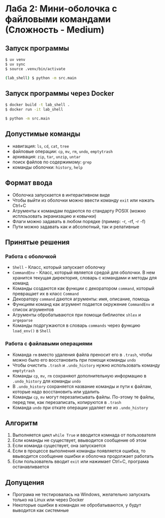# Лаба 2: Мини-оболочка с файловыми командами (Сложность - Medium)

## Запуск программы
```bash
$ uv venv
$ uv sync
$ source .venv/bin/activate

(lab_shell) $ python -m src.main
```

## Запуск программы через Docker
```bash
$ docker build -t lab_shell .
$ docker run -it lab_shell

$ python -m src.main
```

## Допустимые команды
- навигация: `ls`, `cd`, `cat`, `tree`
- файловые операции: `cp`, `mv`, `rm`, `undo`, `emptytrash`
- архивация: `zip`, `tar`, `unzip`, `untar`
- поиск файлов по содержимому: `grep`
- команды оболочки: `history`, `help`


## Формат ввода
- Оболочка запускается в интерактивном виде
- Чтобы выйти из оболочки можно ввести команду `exit` или нажать Ctrl+C
- Агрументы к командам подаются по стандарту POSIX (можно исплоьзовать экранизацию и ковычки)
- Флаги можно задавать в любом порядке (пример: -r, -rf, -r -f)
- Пути можно задавать как и абсолютный, так и релативные

## Принятые решения
### Работа с оболочкой
- `Shell` - Класс, который запускает оболочку
- `CommandEnv` - Класс, который является средой для оболочки. В нем хранится текущая директория, словарь с командами и методы для команд
- Команды создаются как функции с декоратором `command`, который превращает их в класс `Command`
- Декоратору `command` даются агрументы: имя, описание, помощь
- Функциям команд как агрумент подается окружение `CommandEnv` и список агрументов
- Агрументы обробатываются при помощи библиотек `shlex` и `argeparse`
- Команды подргужаются в словарь `commands` через функцию `load_env()` в `Shell`
### Работа с файлавыми операциями
- Команда `rm` вместо удаления файла преносит его в `.trash`, чтобы можно было его восстановить при помощи команды `undo`
- Чтобы очистить `.trash` и `.undo_history` нужно использовать команду `emptytrash`
- Команды `cp`, `mv`, `rm` сохраняют дополнительную информацию в `.undo_history` для команды `undo`
- В `.undo_history` сохраняется название команды и пути к файлам, которые надо восстановить или удалить
- Команды `cp`, `mv` могут перезаписывать файлы. По-этому те файлы, перед тем, как перезаписать, копируются в `.trash`
- Команда `undo` при откате операции удаляет ее из `.undo_history`

## Алгоритм
1. Выполняется цикл `while True` и вводится комнада от пользователя
2. Если команды не существует, ввыводится сообщение об этом
3. Если команда существует, она запускается
4. Если в процессе выполнения команды появляется ошибка, то ввыводится сообщение ошибки и оболочка продолжает работать
5. Если пользователь вводит `exit` или нажимает Ctrl+C, програма останавливается

## Допущения
- Програма не тестировалась на Windows, желательно запускать только на Linux или через Docker
- Некоторые ошибки в командах не обробатываются, у будут выводится как системные
